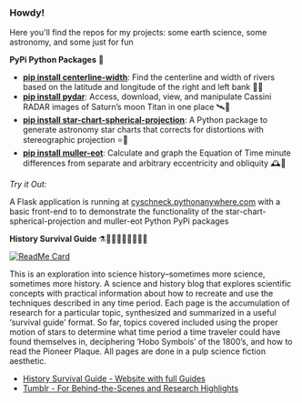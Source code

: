 ### Howdy!

Here you'll find the repos for my projects: some earth science, some astronomy, and some just for fun

**PyPi Python Packages** 🐍

- **[pip install centerline-width](https://pypi.org/project/centerline-width/)**: Find the centerline and width of rivers based on the latitude and longitude of the right and left bank 🌊🐍
- **[pip install pydar](https://pypi.org/project/pydar/)**: Access, download, view, and manipulate Cassini RADAR images of Saturn’s moon Titan in one place 🛰️🐍
- **[pip install star-chart-spherical-projection](https://pypi.org/project/star-chart-spherical-projection/)**: A Python package to generate astronomy star charts that corrects for distortions with stereographic projection ⭐🐍
- **[pip install muller-eot](https://pypi.org/project/muller-eot/)**: Calculate and graph the Equation of Time minute differences from separate and arbitrary eccentricity and obliquity 🕰️🐍

*Try it Out:*

A Flask application is running at [cyschneck.pythonanywhere.com](http://cyschneck.pythonanywhere.com/) with a basic front-end to to demonstrate the functionality of the star-chart-spherical-projection and muller-eot Python PyPi packages

**History Survival Guide** ⚗️👩🏽‍🚀🧮👨🏽‍🚀🔭

[![ReadMe Card](https://github-readme-stats.vercel.app/api/pin/?username=cyschneck&repo=History-Survival-Guide)](https://github.com/cyschneck/History-Survival-Guide)

This is an exploration into science history–sometimes more science, sometimes more history. A science and history blog that explores scientific concepts with practical information about how to recreate and use the techniques described in any time period. Each page is the accumulation of research for a particular topic, synthesized and summarized in a useful ‘survival guide’ format. So far, topics covered included using the proper motion of stars to determine what time period a time traveler could have found themselves in, deciphering ‘Hobo Symbols’ of the 1800’s, and how to read the Pioneer Plaque. All pages are done in a pulp science fiction aesthetic.

- [History Survival Guide - Website with full Guides](https://historysurvivalguide.com/)
- [Tumblr - For Behind-the-Scenes and Research Highlights](https://historysurvivalguide.tumblr.com)
